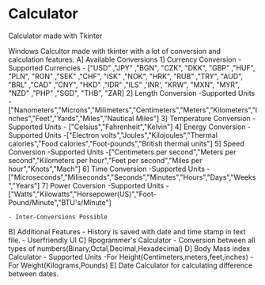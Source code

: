 # Calculator
Calculator made with Tkinter

Windows Calcultor made with tkinter with a lot of conversion and calculation features.
A] Available Conversions
    1] Currency Conversion
      -Supported Currencies
        - ["USD" ,"JPY" ,"BGN", "CZK", "DKK", "GBP" ,"HUF", "PLN", "RON" ,"SEK" ,"CHF", "ISK" ,"NOK", "HRK", "RUB" ,"TRY", "AUD", "BRL" ,"CAD" ,"CNY", "HKD" ,"IDR" ,"ILS" ,'INR', "KRW", "MXN", "MYR", "NZD" ,"PHP" ,"SGD", "THB", "ZAR]
    2] Length Conversion
      -Supported Units
        - ["Nanometers","Microns","Milimeters","Centimeters","Meters","Kilometers","Inches","Feet","Yards","Miles","Nautical Miles"]
    3] Temperature Conversion
      -Supported Units
        - ["Celsius","Fahrenheit","Kelvin"]
    4] Energy Conversion
      -Supported Units
        -["Electron volts","Joules","Kilojoules","Thermal calories","Food calories","Foot-pounds","British thermal units"]
    5] Speed Conversion
      -Supported Units
        -["Centimeters per second","Meters per second","Kilometers per hour","Feet per second","Miles per hour","Knots","Mach"]
    6] Time Conversion
      -Supported Units
        -["Microseconds","Miliseconds","Seconds","Minutes","Hours","Days","Weeks","Years"]
    7] Power Coversion
      -Supported Units
        -["Watts","Kilowatts","Horsepower(US)","Foot-Pound/Minute","BTU's/Minute"]
        
    - Inter-Conversions Possible
    
   B] Additional Features
      - History is saved with date and time stamp in text file.
      - Userfriendly UI
   C] Rpogrammer's Calculator
      - Conversion between all types of numbers(Binary,Octal,Decimal,Hexadecimal)
   D] Body Mass index Calculator
      - Supported Units
        -For Height(Centimeters,meters,feet,inches)
        -For Weight(Kilograms,Pounds)
   E] Date Calculator for calculating difference between dates.
